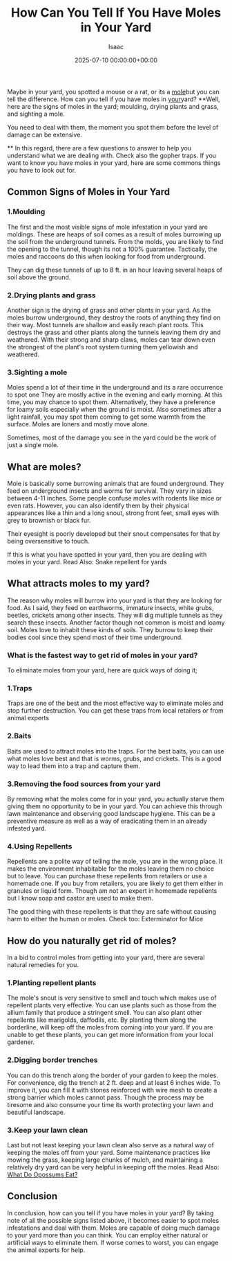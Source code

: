 ﻿---
title: How Can You Tell If You Have Moles in Your Yard
description: Maybe in your yard, you spotted a mouse or a rat, or its a mole but you can tell the difference. How can you tell if you have moles in your yard? Well, here...
slug: /how-can-you-tell-if-you-have-moles-in-your-yard/
date: 2025-07-10 00:00:00+00:00
lastmod: 2025-07-10 00:00:00+03:00
author: Isaac
categories:
- Guide
- Moles
tags:
- guide
- mole
- your
layout: post
---

Maybe in your yard, you spotted a mouse or a rat, or its a [mole](https://pestpolicy.com/do-moles-have-eyes/)but you can tell the difference. How can you tell if you have moles in [your](https://pestpolicy.com/how-to-clean-your-laptop-keyboard/)yard? **Well, here are the signs of moles in the yard; moulding, drying plants and grass, and sighting a mole.

You need to deal with them, the moment you spot them before the level of damage can be extensive.

** In this regard, there are a few questions to answer to help you understand what we are dealing with. Check also the gopher traps. If you want to know you have moles in your yard, here are some commons things you have to look out for.

##  **Common Signs of Moles in Your Yard**

###  1.**Moulding**

The first and the most visible signs of mole infestation in your yard are moldings. These are heaps of soil comes as a result of moles burrowing up the soil from the underground tunnels. From the molds, you are likely to find the opening to the tunnel, though its not a 100% guarantee. Tactically, the moles and raccoons do this when looking for food from underground.

They can dig these tunnels of up to 8 ft. in an hour leaving several heaps of soil above the ground.

###  2.**Drying plants and grass**

Another sign is the drying of grass and other plants in your yard. As the moles burrow underground, they destroy the roots of anything they find on their way. Most tunnels are shallow and easily reach plant roots. This destroys the grass and other plants along the tunnels leaving them dry and weathered. With their strong and sharp claws, moles can tear down even the strongest of the plant's root system turning them yellowish and weathered.

###  3.**Sighting a mole**

Moles spend a lot of their time in the underground and its a rare occurrence to spot one They are mostly active in the evening and early morning. At this time, you may chance to spot them. Alternatively, they have a preference for loamy soils especially when the ground is moist. Also sometimes after a light rainfall, you may spot them coming to get some warmth from the surface. Moles are loners and mostly move alone.

Sometimes, most of the damage you see in the yard could be the work of just a single mole.

##  What are moles?

Mole is basically some burrowing animals that are found underground. They feed on underground insects and worms for survival. They vary in sizes between 4-11 inches. Some people confuse moles with rodents like mice or even rats. However, you can also identify them by their physical appearances like a thin and a long snout, strong front feet, small eyes with grey to brownish or black fur.

Their eyesight is poorly developed but their snout compensates for that by being oversensitive to touch.

If this is what you have spotted in your yard, then you are dealing with moles in your yard. Read Also: Snake repellent for yards

##  **What attracts moles to my yard?**

The reason why moles will burrow into your yard is that they are looking for food. As I said, they feed on earthworms, immature insects, white grubs, beetles, crickets among other insects. They will dig multiple tunnels as they search these insects. Another factor though not common is moist and loamy soil. Moles love to inhabit these kinds of soils. They burrow to keep their bodies cool since they spend most of their time underground.

###  **What is the fastest way to get rid of moles in your yard?**

To eliminate moles from your yard, here are quick ways of doing it;

###  1.**Traps**

Traps are one of the best and the most effective way to eliminate moles and stop further destruction. You can get these traps from local retailers or from animal experts

###  2.**Baits**

Baits are used to attract moles into the traps. For the best baits, you can use what moles love best and that is worms, grubs, and crickets. This is a good way to lead them into a trap and capture them.

###  3.**Removing the food sources from your yard**

By removing what the moles come for in your yard, you actually starve them giving them no opportunity to be in your yard. You can achieve this through lawn maintenance and observing good landscape hygiene. This can be a preventive measure as well as a way of eradicating them in an already infested yard.

###  4.**Using Repellents**

Repellents are a polite way of telling the mole, you are in the wrong place. It makes the environment inhabitable for the moles leaving them no choice but to leave. You can purchase these repellents from retailers or use a homemade one. If you buy from retailers, you are likely to get them either in granules or liquid form. Though am not an expert in homemade repellents but I know soap and castor are used to make them.

The good thing with these repellents is that they are safe without causing harm to either the human or moles. Check too: Exterminator for Mice

##  **How do you naturally get rid of moles?**

In a bid to control moles from getting into your yard, there are several natural remedies for you.

###  1.**Planting repellent plants**

The mole's snout is very sensitive to smell and touch which makes use of repellent plants very effective. You can use plants such as those from the allium family that produce a stringent smell. You can also plant other repellents like marigolds, daffodils, etc. By planting them along the borderline, will keep off the moles from coming into your yard. If you are unable to get these plants, you can get more information from your local gardener.

###  2.**Digging border trenches**

You can do this trench along the border of your garden to keep the moles. For convenience, dig the trench at 2 ft. deep and at least 6 inches wide. To improve it, you can fill it with stones reinforced with wire mesh to create a strong barrier which moles cannot pass. Though the process may be tiresome and also consume your time its worth protecting your lawn and beautiful landscape.

###  3.**Keep your lawn clean**

Last but not least keeping your lawn clean also serve as a natural way of keeping the moles off from your yard. Some maintenance practices like mowing the grass, keeping large chunks of mulch, and maintaining a relatively dry yard can be very helpful in keeping off the moles. Read Also: [What Do Opossums Eat? ](https://pestpolicy.com/what-do-opossums-eat/)

##  Conclusion

In conclusion, how can you tell if you have moles in your yard? By taking note of all the possible signs listed above, it becomes easier to spot moles infestations and deal with them. Moles are capable of doing much damage to your yard more than you can think. You can employ either natural or artificial ways to eliminate them. If worse comes to worst, you can engage the animal experts for help.


